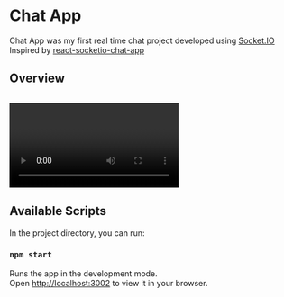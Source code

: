 # Chat App

Chat App was my first real time chat project developed using [Socket.IO](https://socket.io/)<br>
Inspired by [react-socketio-chat-app](https://github.com/machadop1407/react-socketio-chat-app)

## Overview

![]()

<video><link rel="video" href="../client/src/chatApp.mp4" /></video>

## Available Scripts

In the project directory, you can run:

### `npm start`

Runs the app in the development mode.\
Open [http://localhost:3002](http://localhost:3002) to view it in your browser.







